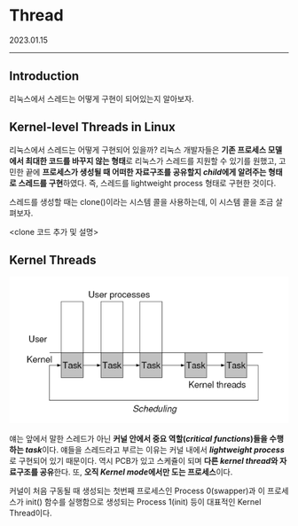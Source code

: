 # Thread

2023.01.15

---

## Introduction

리눅스에서 스레드는 어떻게 구현이 되어있는지 알아보자.

## Kernel-level Threads in Linux

리눅스에서 스레드는 어떻게 구현되어 있을까? 리눅스 개발자들은 **기존 프로세스 모델에서 최대한 코드를 바꾸지 않는 형태**로 리눅스가 스레드를 지원할 수 있기를 원했고, 고민한 끝에 **프로세스가 생성될 때 어떠한 자료구조를 공유할지 *child*에게 알려주는 형태로 스레드를 구현**하였다. 즉, 스레드를 lightweight process 형태로 구현한 것이다.

스레드를 생성할 때는 clone()이라는 시스템 콜을 사용하는데, 이 시스템 콜을 조금 살펴보자.

<clone 코드 추가 및 설명>

## Kernel Threads

![Untitled](Thread%2018eea2f495e647419e412c14d4e4fe17/Untitled.png)

얘는 앞에서 말한 스레드가 아닌 **커널 안에서 중요 역할(*critical functions*)들을 수행하는 *task***이다. 얘들을 스레드라고 부르는 이유는 커널 내에서 ***lightweight process***로 구현되어 있기 때문이다. 역시 PCB가 있고 스케쥴이 되며 **다른 *kernel thread*와 자료구조를 공유**한다. 또, **오직 *Kernel mode*에서만 도는 프로세스**이다. 

커널이 처음 구동될 때 생성되는 첫번째 프로세스인 Process 0(swapper)과 이 프로세스가 init() 함수를 실행함으로 생성되는 Process 1(init) 등이 대표적인 Kernel Thread이다.